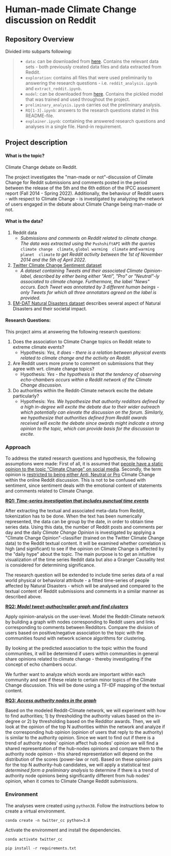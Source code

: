 

# Human-made Climate Change discussion on Reddit

## Repository Overview
Divided into subparts following:
> - `data`: can be downloaded from [here](https://drive.google.com/drive/folders/1EajfDgDnhVdXMdhK4eUbx5wy7o5WdXKc?usp=sharing). Contains the relevant data sets - both previously created data files and data extracted from Reddit. 
> - `exploration`: contains all files that were used preliminarily to answering the research questions - i.e. `reddit_analysis.ipynb` and `extract_reddit.ipynb`.
> - `model`: can be downloaded from [here](https://drive.google.com/drive/folders/19D_XxBRs8-eabwBReffcahxWHNisFfF1?usp=sharing). Contains the pickled model that was trained and used throughout the project.
> - `preliminary_analysis.ipynb` carries out the preliminary analysis.
> - `RQ[1-3].ipynb`: answers to the research questions stated in this README-file.
> - `explainer.ipynb`: containing the answered research questions and analyses in a single file. Hand-in requirement.

## Project description

#### What is the topic?
Climate Change debate on Reddit. 

The project investigates the "man-made or not"-discussion of Climate Change for Reddit submissions and comments posted in the period between the release of the 5th and the 6th edition of the IPCC assesment report (Fall 2014 - Spring 2022). Additionally, the behaviour of Reddit users - with respect to Climate Change - is investigated by analyzing the network of users engaged in the debate about Climate Change being man-made or not.

#### What is the data?

1. Reddit data
	- *Submissions and comments on Reddit related to climate change. The data was extracted using the* `PushshiftAPI` *with the queries* `climate change  climate`, `global warming  climate` and `warming planet  climate` *to get Reddit activity between the 1st of November 2014 and the 5th of April 2022.*
2. [Twitter Climate Change Sentiment dataset](https://www.kaggle.com/datasets/edqian/twitter-climate-change-sentiment-dataset)
	- *A dataset containing Tweets and their associated Climate Opinion-label, described by either being either "Anti", "Pro" or "Neutral"-ly associated to climate change. Furthermore, the label "News" occurs. Each Tweet was annotated by 3 different human beings - only Tweets for which all three annotators agreed on the label is provided.*
3. [EM-DAT Natural Disasters dataset](https://www.emdat.be/database) describes several aspect of Natural Disasters and their societal impact.

#### Research Questions:

This project aims at answering the following research questions:

1.  Does the association to Climate Change topics on Reddit relate to extreme climate events?
	- Hypothesis: *Yes, it does - there is a relation between physical events related to climate change and the activity on Reddit.*
2.  Are Reddit users more prone to comment on submissions that they agree with wrt. climate change topics?
	- Hypothesis: *Yes - the hypothesis is that the tendency of observing echo-chambers occurs within a Reddit network of the Climate Change discussion.*
3.  Do authorities within the Reddit-Climate network excite the debate particularly?
 	- Hypothesis: *Yes. We hypothesize that authority redditors defined by a high in-degree will excite the debate due to their wider outreach which potentially can elevate the discussion on the forum. Similarly, we hypothesize that authorities defined from Reddit awards received will excite the debate since awards might indicate a strong opinion to the topic, which can provide basis for the discussion to excite.*

### Approach

To address the stated research questions and hypothesis, the following assumptions were made: First of all, it is assumed that <ins>people have a static opinion to the topic "Climate Change" on social media</ins>. Secondly, the term opinion is <ins>restricted to being either Anti, Neutral or Pro</ins> Climate Change within the online Reddit discussion. This is not to be confused with sentiment, since sentiment deals with the emotional content of statements and comments related to Climate Change.

<ins>**RQ1: *Time-series investigation that includes punctual time events***</ins>

After extracting the textual and associated meta-data from Reddit, tokenization has to be done. When the text has been numerically represented, the data can be group by the date, in order to obtain time series data. Using this data, the number of Reddit posts and comments per day and the daily *Climate Change Opinion* is investigated by applying a "Climate Change Opinion"-classifier (trained on the Twitter Climate Change data) to the Reddit textual content. It will be examined whether correlation is high (and significant) to see if the opinion on Climate Change is affected by the "daily hype" about the topic. The main purpose is to get an intuitive visualization of the time series Reddit data but also a Granger Causality test is considered for determining significance.

The research question will be extended to include time series data of a real world physical or behavioral attribute - a fitted time-series of people affected by Natural Disasters - which will be analysed and compared to the textual content of Reddit submissions and comments in a similar manner as described above.

<ins>**RQ2: *Model tweet-author/replier graph and find clusters***</ins>

Apply opinion-analysis on the user-level. Model the Reddit-Climate network by building a graph with nodes corresponding to Reddit users and links corresponding to comments between Redditors. Compare the division of users based on positive/negative association to the topic with the communities found with network science algorithms for clustering.

By looking at the predicted association to the topic within the found communities, it will be determiend if users within communities in general share opinions related to climate change - thereby investigating if the concept of echo chambers occur.

We further want to analyze which words are important within each community and see if these relate to certain minor topics of the Climate Change discussion. This will be done using a TF-IDF mapping of the textual content.

<ins>**RQ3: *Access authority nodes in the graph***</ins>

Based on the modeled Reddit-Climate network, we will experiment with how to find authorities; 1) by thresholding the authority values based on the in-degree or 2) by thresholding based on the Redditor awards. Then, we will look at the opinion of the top N authorities within the network and analyze if the corresponding hub opinion (opinion of users that reply to the authority) is similar to the authority opinion. Since we want to find out if there is a trend of authority nodes' opinion affect hub nodes' opinion we will find a shared representation of the hub-nodes opinions and compare them to the authority node opinion - this shared representation will depend on the distribution of the scores (power-law or not). Based on these opinion pairs for the top N authority-hub candidates, we will apply a statistical test *determined form a preliminary analysis* to determine if there is a trend of authority node opinions being significantly different from hub nodes' opinion, when it comes to Climate Change Reddit submissions.


### Environment
The analyses were created using `python38`. Follow the instructions below to create a virtual environment.
```
conda create -n twitter_cc python=3.8
```
Activate the environment and install the dependencies.
```
conda activate twitter_cc

pip install -r requirements.txt
```
